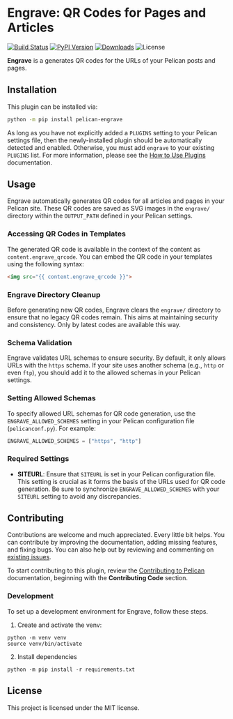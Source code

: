 # Engrave: QR Codes for Pages and Articles

[![Build Status](https://img.shields.io/github/actions/workflow/status/pelican-plugins/engrave/main.yml?branch=main)](https://github.com/lmuenter/pelican-engrave/actions)
[![PyPI Version](https://img.shields.io/pypi/v/pelican-engrave)](https://pypi.org/project/pelican-engrave/)
[![Downloads](https://img.shields.io/pypi/dm/pelican-engrave)](https://pypi.org/project/pelican-engrave/)
![License](https://img.shields.io/pypi/l/pelican-engrave?color=blue)

**Engrave** is a generates QR codes for the URLs of your Pelican posts and pages.

## Installation

This plugin can be installed via:

```bash
python -m pip install pelican-engrave
```

As long as you have not explicitly added a `PLUGINS` setting to your Pelican settings file, then the newly-installed plugin should be automatically detected and enabled. Otherwise, you must add `engrave` to your existing `PLUGINS` list. For more information, please see the [How to Use Plugins](https://docs.getpelican.com/en/latest/plugins.html#how-to-use-plugins) documentation.

## Usage

Engrave automatically generates QR codes for all articles and pages in your Pelican site. These QR codes are saved as SVG images in the `engrave/` directory within the `OUTPUT_PATH` defined in your Pelican settings.

### Accessing QR Codes in Templates

The generated QR code is available in the context of the content as `content.engrave_qrcode`. You can embed the QR code in your templates using the following syntax:

```html
<img src="{{ content.engrave_qrcode }}">
```

### Engrave Directory Cleanup

Before generating new QR codes, Engrave clears the `engrave/` directory to ensure that no legacy QR codes remain. This aims at maintaining security and consistency. Only by latest codes are available this way.

### Schema Validation

Engrave validates URL schemas to ensure security. By default, it only allows URLs with the `https` schema. If your site uses another schema (e.g., `http` or even `ftp`), you should add it to the allowed schemas in your Pelican settings.

### Setting Allowed Schemas

To specify allowed URL schemas for QR code generation, use the `ENGRAVE_ALLOWED_SCHEMES` setting in your Pelican configuration file (`pelicanconf.py`). For example:

```python
ENGRAVE_ALLOWED_SCHEMES = ["https", "http"]
```

### Required Settings

- **SITEURL**: Ensure that `SITEURL` is set in your Pelican configuration file. This setting is crucial as it forms the basis of the URLs used for QR code generation. Be sure to synchronize `ENGRAVE_ALLOWED_SCHEMES` with your `SITEURL` setting to avoid any discrepancies.

## Contributing

Contributions are welcome and much appreciated. Every little bit helps. You can contribute by improving the documentation, adding missing features, and fixing bugs. You can also help out by reviewing and commenting on [existing issues][].

To start contributing to this plugin, review the [Contributing to Pelican][] documentation, beginning with the **Contributing Code** section.

[existing issues]: https://github.com/lmuenter/pelican-engrave/issues
[Contributing to Pelican]: https://docs.getpelican.com/en/latest/contribute.html

### Development

To set up a development environment for Engrave, follow these steps.

1. Create and activate the venv:
```
python -m venv venv
source venv/bin/activate
```

2. Install dependencies
```
python -m pip install -r requirements.txt
```

## License

This project is licensed under the MIT license.
